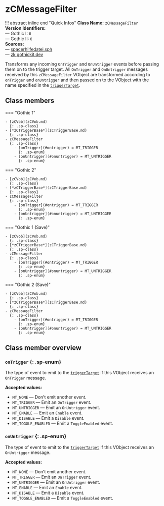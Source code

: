 # zCMessageFilter

!!! abstract inline end "Quick Infos"
    **Class Name:** `zCMessageFilter`<br/>
    **Version Identifiers:**<br />
    — Gothic I: `0`<br/>
    — Gothic II: `0`<br/>
    **Sources:**<br/>
    — [spacerhilfedatei.sph](https://wiki.worldofgothic.de/doku.php?id=spacer:hilfedatei)<br/>
    — [zk.gothickit.dev](https://zk.gothickit.dev/engine/objects/zCMessageFilter/)

Transforms any incoming `OnTrigger` and `OnUntrigger` events before passing them on to the trigger target. All
`OnTrigger` and `OnUntrigger` messages received by this `zCMessageFilter` VObject are transformed according to
[`onTrigger`](#ontrigger) and [`onUntrigger`](#onuntrigger) and then passed on to the VObject with the name specified
in the [`triggerTarget`](index.md#triggertarget).

## Class members

=== "Gothic 1"

    - [zCVob](zCVob.md)
      {: .sp-class}
    - [*zCTriggerBase*](zCTriggerBase.md)
      {: .sp-class}
    - zCMessageFilter
      {: .sp-class}
        - [onTrigger](#ontrigger) = MT_TRIGGER
          {: .sp-enum}
        - [onUntrigger](#onuntrigger) = MT_UNTRIGGER
          {: .sp-enum}

=== "Gothic 2"

    - [zCVob](zCVob.md)
      {: .sp-class}
    - [*zCTriggerBase*](zCTriggerBase.md)
      {: .sp-class}
    - zCMessageFilter
      {: .sp-class}
        - [onTrigger](#ontrigger) = MT_TRIGGER
          {: .sp-enum}
        - [onUntrigger](#onuntrigger) = MT_UNTRIGGER
          {: .sp-enum}

=== "Gothic 1 (Save)"

    - [zCVob](zCVob.md)
      {: .sp-class}
    - [*zCTriggerBase*](zCTriggerBase.md)
      {: .sp-class}
    - zCMessageFilter
      {: .sp-class}
        - [onTrigger](#ontrigger) = MT_TRIGGER
          {: .sp-enum}
        - [onUntrigger](#onuntrigger) = MT_UNTRIGGER
          {: .sp-enum}

=== "Gothic 2 (Save)"

    - [zCVob](zCVob.md)
      {: .sp-class}
    - [*zCTriggerBase*](zCTriggerBase.md)
      {: .sp-class}
    - zCMessageFilter
      {: .sp-class}
        - [onTrigger](#ontrigger) = MT_TRIGGER
          {: .sp-enum}
        - [onUntrigger](#onuntrigger) = MT_UNTRIGGER
          {: .sp-enum}

## Class member overview

### `onTrigger` {: .sp-enum}

The type of event to emit to the [`triggerTarget`](#triggertarget) if this VObject receives an `OnTrigger` message.

**Accepted values:**

* `MT_NONE` — Don't emit another event.
* `MT_TRIGGER` — Emit an `OnTrigger` event.
* `MT_UNTRIGGER` — Emit an `OnUntrigger` event.
* `MT_ENABLE` — Emit an `Enable` event.
* `MT_DISABLE` — Emit a `Disable` event.
* `MT_TOGGLE_ENABLED` — Emit a `ToggleEnabled` event.

### `onUntrigger` {: .sp-enum}

The type of event to emit to the [`triggerTarget`](#triggertarget) if this VObject receives an `OnUntrigger` message.

**Accepted values:**

* `MT_NONE` — Don't emit another event.
* `MT_TRIGGER` — Emit an `OnTrigger` event.
* `MT_UNTRIGGER` — Emit an `OnUntrigger` event.
* `MT_ENABLE` — Emit an `Enable` event.
* `MT_DISABLE` — Emit a `Disable` event.
* `MT_TOGGLE_ENABLED` — Emit a `ToggleEnabled` event.
